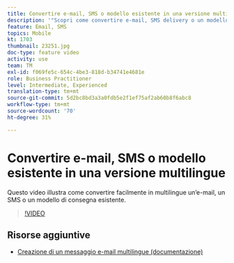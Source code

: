 ```yaml
---
title: Convertire e-mail, SMS o modello esistente in una versione multilingue
description: '"Scopri come convertire e-mail, SMS delivery o un modello di consegna in una versione multilingue."'
feature: Email, SMS
topics: Mobile
kt: 1703
thumbnail: 23251.jpg
doc-type: feature video
activity: use
team: TM
exl-id: f069fe5c-654c-4be3-818d-b34741e4681e
role: Business Practitioner
level: Intermediate, Experienced
translation-type: tm+mt
source-git-commit: 5d2bc8bd3a3a0fdb5e2f1ef75af2ab60b8f6abc8
workflow-type: tm+mt
source-wordcount: '70'
ht-degree: 31%

---
```


# Convertire e-mail, SMS o modello esistente in una versione multilingue

Questo video illustra come convertire facilmente in multilingue un’e-mail, un SMS o un modello di consegna esistente.

>[!VIDEO](https://video.tv.adobe.com/v/23251?quality=12)

## Risorse aggiuntive

* [Creazione di un messaggio e-mail multilingue (documentazione)](https://helpx.adobe.com/campaign/standard/channels/using/creating-a-multilingual-email.html)

